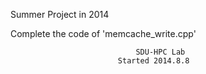 Summer Project in 2014

Complete the code of 'memcache_write.cpp'



                                SDU-HPC Lab
                            Started 2014.8.8
